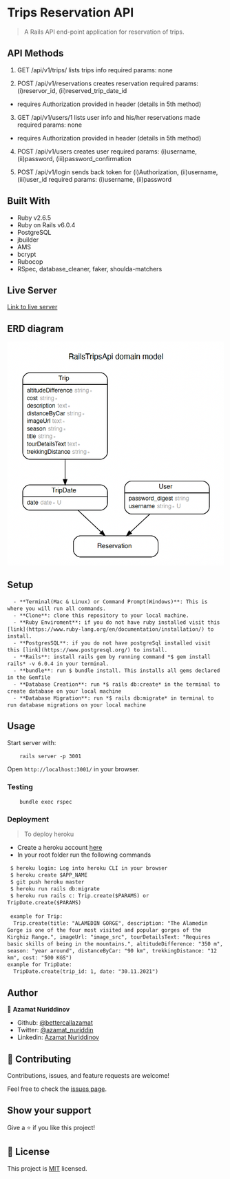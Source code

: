 # Trips Reservation API

> A Rails API end-point application for reservation of trips.

## API Methods
1. GET /api/v1/trips/
lists trips info
required params: none

2. POST /api/v1/reservations
creates reservation
required params: (i)reservor_id, (ii)reserved_trip_date_id
* requires Authorization provided in header (details in 5th method)

3. GET /api/v1/users/1
lists user info and his/her reservations made
required params: none
* requires Authorization provided in header (details in 5th method)

4. POST /api/v1/users
creates user
required params: (i)username, (ii)password, (iii)password_confirmation

6. POST /api/v1/login
sends back token for (i)Authorization, (ii)username, (iii)user_id
required params: (i)username, (ii)password


## Built With
- Ruby v2.6.5
- Ruby on Rails v6.0.4
- PostgreSQL
- jbuilder
- AMS
- bcrypt
- Rubocop
- RSpec, database_cleaner, 
  faker, shoulda-matchers


## Live Server

[Link to live server](http://azamats-trips-api.herokuapp.com)

## ERD diagram

![screenshot](./erd.png)

## Setup

```
  - **Terminal(Mac & Linux) or Command Prompt(Windows)**: This is where you will run all commands.
  - **Clone**: clone this repository to your local machine.
  - **Ruby Enviroment**: if you do not have ruby installed visit this [link](https://www.ruby-lang.org/en/documentation/installation/) to install.
  - **PostgresSQL**: if you do not have postgreSql installed visit this [link](https://www.postgresql.org/) to install.
  - **Rails**: install rails gem by running command *$ gem install rails* -v 6.0.4 in your terminal.
  - **bundle**: run $ bundle install. This installs all gems declared in the Gemfile
  - **Database Creation**: run *$ rails db:create* in the terminal to create database on your local machine
  - **Database Migration**: run *$ rails db:migrate* in terminal to run database migrations on your local machine
```

## Usage
Start server with:

```
    rails server -p 3001
```

Open `http://localhost:3001/` in your browser.


### Testing

```
    bundle exec rspec
```

### Deployment

> To deploy heroku 
  - Create a heroku account [here](https://www.heroku.com/)
  - In your root folder run the following commands
  ```
   $ heroku login: Log into heroku CLI in your browser
   $ heroku create $APP_NAME
   $ git push heroku master
   $ heroku run rails db:migrate
   $ heroku run rails c: Trip.create($PARAMS) or TripDate.create($PARAMS)
   
   example for Trip: 
    Trip.create(title: "ALAMEDIN GORGE", description: "The Alamedin Gorge is one of the four most visited and popular gorges of the Kirghiz Range.", imageUrl: "image_src", tourDetailsText: "Requires basic skills of being in the mountains.", altitudeDifference: "350 m", season: "year around", distanceByCar: "90 km", trekkingDistance: "12 km", cost: "500 KGS")
  example for TripDate: 
    TripDate.create(trip_id: 1, date: "30.11.2021")
  ```

## Author

👤 **Azamat Nuriddinov**

- Github: [@bettercallazamat](https://github.com/bettercallazamat)
- Twitter: [@azamat_nuriddin](https://twitter.com/azamat_nuriddin)
- Linkedin: [Azamat Nuriddinov](https://www.linkedin.com/in/azamat-nuriddinov/)


## 🤝 Contributing

Contributions, issues, and feature requests are welcome!

Feel free to check the [issues page](https://github.com/bettercallazamat/rails-trips-api/issues).

## Show your support

Give a ⭐️ if you like this project!

## 📝 License

This project is [MIT](https://opensource.org/licenses/MIT) licensed.
